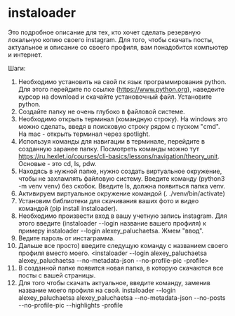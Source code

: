 # instaloader

Это подробное описание для тех, кто хочет сделать резервную локальную копию своего instagram.
Для того, чтобы скачать посты, актуальное и описание со своего профиля, вам понадобится компьютер и интернет.

Шаги:
1) Необходимо установить на свой пк язык программирования python. Для этого перейдите по ссылке (https://www.python.org), наведеите курсор на download и скачайте установочный файл. Установите python.
2) Создайте папку не очень глубоко в файловой системе.
3) Необходимо открыть терминал (командную строку). На windows это можно сделать, введя в поисковую строку рядом с пуском "cmd". На mac - открыть терминал через spotlight.
4) Используя команды для навигации в терминале, перейдите в созданную заранее папку. Посмотреть команды можно тут https://ru.hexlet.io/courses/cli-basics/lessons/navigation/theory_unit. Основые - это cd, ls, pdw.
5) Находясь в нужной папке, нужно создать виртуальное окружение, чтобы не захламлять файловую систему. 
Введите команду (python3 -m venv venv) без скобок.
Введите ls, должна появиться папка venv.
6) Активируем виртуальное окружение командой (. ./venv/bin/activate)
7) Установим библиотеки для скачивания ваших фото и видео командой (pip install instaloader).
8) Необходимо произвести вход в вашу учетную запись instagram. Для этого введите (instaloader --login название вашего профиля)
к примеру instaloader --login alexey_paluchaetsa. Жмем "ввод".
9) Ведите пароль от инстаграмма.
10) Дальше все просто) введите следущую команду с названием своего профиля вместо моего.
      <instaloader --login alexey_paluchaetsa alexey_paluchaetsa --no-metadata-json --no-profile-pic -profile>
11) В созданной папке появится новая папка, в которую скачаются все посты с вашей страницы.
12) Для того чтобы скачать актуальное, введите команду, заменив название моего профиля на свой.
      instaloader --login alexey_paluchaetsa alexey_paluchaetsa --no-metadata-json --no-posts --no-profile-pic --highlights -profile
